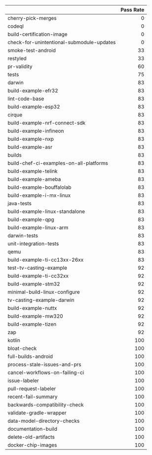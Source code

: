 |                                           |   Pass Rate |
|:------------------------------------------|------------:|
| cherry-pick-merges                        |           0 |
| codeql                                    |           0 |
| build-certification-image                 |           0 |
| check-for-unintentional-submodule-updates |           0 |
| smoke-test-android                        |          33 |
| restyled                                  |          33 |
| pr-validity                               |          60 |
| tests                                     |          75 |
| darwin                                    |          83 |
| build-example-efr32                       |          83 |
| lint-code-base                            |          83 |
| build-example-esp32                       |          83 |
| cirque                                    |          83 |
| build-example-nrf-connect-sdk             |          83 |
| build-example-infineon                    |          83 |
| build-example-nxp                         |          83 |
| build-example-asr                         |          83 |
| builds                                    |          83 |
| build-chef-ci-examples-on-all-platforms   |          83 |
| build-example-telink                      |          83 |
| build-example-ameba                       |          83 |
| build-example-bouffalolab                 |          83 |
| build-example-i-mx-linux                  |          83 |
| java-tests                                |          83 |
| build-example-linux-standalone            |          83 |
| build-example-qpg                         |          83 |
| build-example-linux-arm                   |          83 |
| darwin-tests                              |          83 |
| unit-integration-tests                    |          83 |
| qemu                                      |          83 |
| build-example-ti-cc13xx-26xx              |          83 |
| test-tv-casting-example                   |          92 |
| build-example-ti-cc32xx                   |          92 |
| build-example-stm32                       |          92 |
| minimal-build-linux-configure             |          92 |
| tv-casting-example-darwin                 |          92 |
| build-example-nuttx                       |          92 |
| build-example-mw320                       |          92 |
| build-example-tizen                       |          92 |
| zap                                       |          92 |
| kotlin                                    |         100 |
| bloat-check                               |         100 |
| full-builds-android                       |         100 |
| process-stale-issues-and-prs              |         100 |
| cancel-workflows-on-failing-ci            |         100 |
| issue-labeler                             |         100 |
| pull-request-labeler                      |         100 |
| recent-fail-summary                       |         100 |
| backwards-compatibility-check             |         100 |
| validate-gradle-wrapper                   |         100 |
| data-model-directory-checks               |         100 |
| documentation-build                       |         100 |
| delete-old-artifacts                      |         100 |
| docker-chip-images                        |         100 |